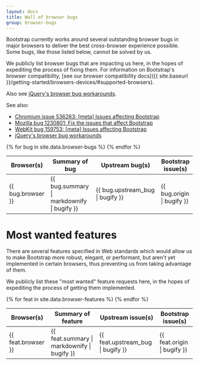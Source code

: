 ```yaml
---
layout: docs
title: Wall of browser bugs
group: browser-bugs
---
```


Bootstrap currently works around several outstanding browser bugs in major browsers to deliver the best cross-browser experience possible. Some bugs, like those listed below, cannot be solved by us.

We publicly list browser bugs that are impacting us here, in the hopes of expediting the process of fixing them. For information on Bootstrap's browser compatibility, [see our browser compatibility docs]({{ site.baseurl }}/getting-started/browsers-devices/#supported-browsers).

Also see [jQuery's browser bug workarounds](https://docs.google.com/document/d/1LPaPA30bLUB_publLIMF0RlhdnPx_ePXm7oW02iiT6o).

See also:

* [Chromium issue 536263: [meta] Issues affecting Bootstrap](https://code.google.com/p/chromium/issues/detail?id=536263)
* [Mozilla bug 1230801: Fix the issues that affect Bootstrap](https://bugzilla.mozilla.org/show_bug.cgi?id=1230801)
* [WebKit bug 159753: [meta] Issues affecting Bootstrap](https://bugs.webkit.org/show_bug.cgi?id=159753)
* [jQuery's browser bug workarounds](https://docs.google.com/document/d/1LPaPA30bLUB_publLIMF0RlhdnPx_ePXm7oW02iiT6o)

<div class="table-responsive">
  <table class="bd-browser-bugs table table-bordered table-hover">
    <thead>
      <tr>
        <th>Browser(s)</th>
        <th>Summary of bug</th>
        <th>Upstream bug(s)</th>
        <th>Bootstrap issue(s)</th>
      </tr>
    </thead>
    <tbody>
      {% for bug in site.data.browser-bugs %}
      <tr>
        <td>{{ bug.browser }}</td>
        <td>{{ bug.summary | markdownify | bugify }}</td>
        <td>{{ bug.upstream_bug | bugify }}</td>
        <td>{{ bug.origin | bugify }}</td>
      </tr>
      {% endfor %}
    </tbody>
  </table>
</div>

# Most wanted features

There are several features specified in Web standards which would allow us to make Bootstrap more robust, elegant, or performant, but aren't yet implemented in certain browsers, thus preventing us from taking advantage of them.

We publicly list these "most wanted" feature requests here, in the hopes of expediting the process of getting them implemented.

<div class="table-responsive">
  <table class="bd-browser-bugs table table-bordered table-hover">
    <thead>
      <tr>
        <th>Browser(s)</th>
        <th>Summary of feature</th>
        <th>Upstream issue(s)</th>
        <th>Bootstrap issue(s)</th>
      </tr>
    </thead>
    <tbody>
      {% for feat in site.data.browser-features %}
      <tr>
        <td>{{ feat.browser }}</td>
        <td>{{ feat.summary | markdownify | bugify }}</td>
        <td>{{ feat.upstream_bug | bugify }}</td>
        <td>{{ feat.origin | bugify }}</td>
      </tr>
      {% endfor %}
    </tbody>
  </table>
</div>
